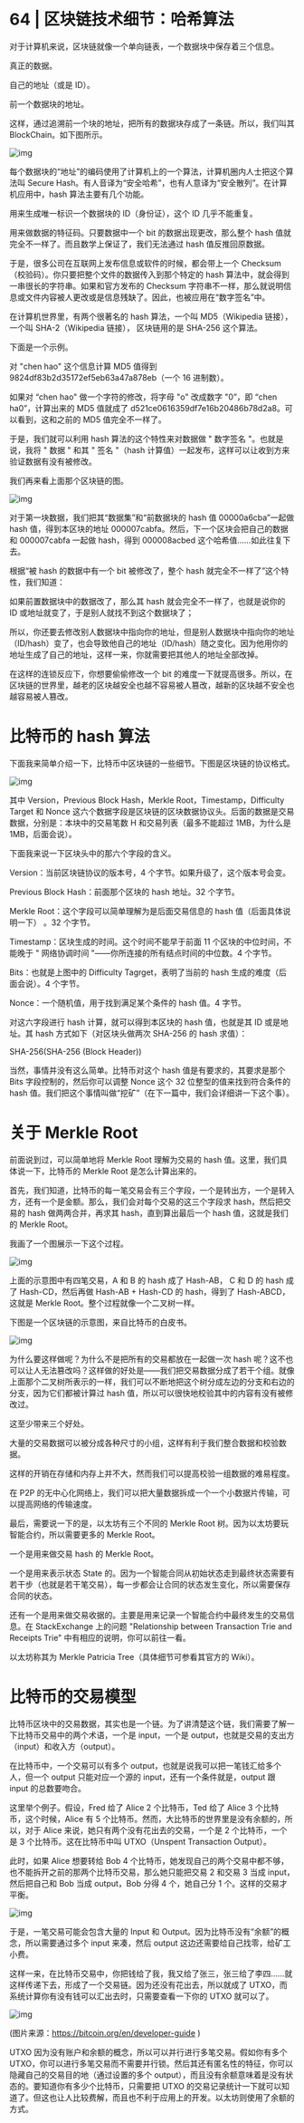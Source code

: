 # 64 | 区块链技术细节：哈希算法

对于计算机来说，区块链就像一个单向链表，一个数据块中保存着三个信息。

真正的数据。

自己的地址（或是 ID）。

前一个数据块的地址。

这样，通过追溯前一个块的地址，把所有的数据块存成了一条链。所以，我们叫其 BlockChain。如下图所示。

![img](https://static001.geekbang.org/resource/image/1c/62/1c75fed53ee023c353a31616d2b29e62.png)

每个数据块的“地址”的编码使用了计算机上的一个算法，计算机圈内人士把这个算法叫 Secure Hash。有人音译为“安全哈希”，也有人意译为“安全散列”。在计算机应用中，hash 算法主要有几个功能。

用来生成唯一标识一个数据块的 ID（身份证），这个 ID 几乎不能重复。

用来做数据的特征码。只要数据中一个 bit 的数据出现更改，那么整个 hash 值就完全不一样了。而且数学上保证了，我们无法通过 hash 值反推回原数据。

于是，很多公司在互联网上发布信息或软件的时候，都会带上一个 Checksum（校验码）。你只要把整个文件的数据传入到那个特定的 hash 算法中，就会得到一串很长的字符串。如果和官方发布的 Checksum 字符串不一样，那么就说明信息或文件内容被人更改或是信息残缺了。因此，也被应用在“数字签名”中。

在计算机世界里，有两个很著名的 hash 算法，一个叫 MD5（Wikipedia 链接），一个叫 SHA-2（Wikipedia 链接）， 区块链用的是 SHA-256 这个算法。

下面是一个示例。

对 "chen hao" 这个信息计算 MD5 值得到 9824df83b2d35172ef5eb63a47a878eb（一个 16 进制数）。

如果对 “chen hao" 做一个字符的修改，将字母 "o" 改成数字 "0”，即 “chen ha0”，计算出来的 MD5 值就成了 d521ce0616359df7e16b20486b78d2a8。可以看到，这和之前的 MD5 值完全不一样了。

于是，我们就可以利用 hash 算法的这个特性来对数据做 " 数字签名 "。也就是说，我将 " 数据 " 和其 " 签名 "（hash 计算值）一起发布，这样可以让收到方来验证数据有没有被修改。

我们再来看上面那个区块链的图。

![img](https://static001.geekbang.org/resource/image/1c/62/1c75fed53ee023c353a31616d2b29e62.png)

对于第一块数据，我们把其“数据集”和“前数据块的 hash 值 00000a6cba”一起做 hash 值，得到本区块的地址 000007cabfa。然后，下一个区块会把自己的数据和 000007cabfa 一起做 hash，得到 000008acbed 这个哈希值……如此往复下去。

根据“被 hash 的数据中有一个 bit 被修改了，整个 hash 就完全不一样了”这个特性，我们知道：

如果前置数据块中的数据改了，那么其 hash 就会完全不一样了，也就是说你的 ID 或地址就变了，于是别人就找不到这个数据块了；

所以，你还要去修改别人数据块中指向你的地址，但是别人数据块中指向你的地址（ID/hash）变了，也会导致他自己的地址（ID/hash）随之变化。因为他用你的地址生成了自己的地址，这样一来，你就需要把其他人的地址全部改掉。

在这样的连锁反应下，你想要偷偷修改一个 bit 的难度一下就提高很多。所以，在区块链的世界里，越老的区块越安全也越不容易被人篡改，越新的区块越不安全也越容易被人篡改。

# 比特币的 hash 算法

下面我来简单介绍一下，比特币中区块链的一些细节。下图是区块链的协议格式。

![img](https://static001.geekbang.org/resource/image/a9/98/a99ad9de4d156cea9e8ee716c48e0298.png)

其中 Version，Previous Block Hash，Merkle Root，Timestamp，Difficulty Target 和 Nonce 这六个数据字段是区块链的区块数据协议头。后面的数据是交易数据，分别是：本块中的交易笔数 H 和交易列表（最多不能超过 1MB，为什么是 1MB，后面会说）。

下面我来说一下区块头中的那六个字段的含义。

Version：当前区块链协议的版本号，4 个字节。如果升级了，这个版本号会变。

Previous Block Hash：前面那个区块的 hash 地址。32 个字节。

Merkle Root：这个字段可以简单理解为是后面交易信息的 hash 值（后面具体说明一下） 。32 个字节。

Timestamp：区块生成的时间。这个时间不能早于前面 11 个区块的中位时间，不能晚于 " 网络协调时间 "——你所连接的所有结点时间的中位数。4 个字节。

Bits：也就是上图中的 Difficulty Tagrget，表明了当前的 hash 生成的难度（后面会说）。4 个字节。

Nonce：一个随机值，用于找到满足某个条件的 hash 值。4 字节。

对这六字段进行 hash 计算，就可以得到本区块的 hash 值，也就是其 ID 或是地址。其 hash 方式如下（对区块头做两次 SHA-256 的 hash 求值）：

SHA-256(SHA-256 (Block Header))

当然，事情并没有这么简单。比特币对这个 hash 值是有要求的，其要求是那个 Bits 字段控制的，然后你可以调整 Nonce 这个 32 位整型的值来找到符合条件的 hash 值。我们把这个事情叫做“挖矿”（在下一篇中，我们会详细讲一下这个事）。

# 关于 Merkle Root

前面说到过，可以简单地将 Merkle Root 理解为交易的 hash 值。这里，我们具体说一下，比特币的 Merkle Root 是怎么计算出来的。

首先，我们知道，比特币的每一笔交易会有三个字段，一个是转出方，一个是转入方，还有一个是金额。那么，我们会对每个交易的这三个字段求 hash，然后把交易的 hash 做两两合并，再求其 hash，直到算出最后一个 hash 值，这就是我们的 Merkle Root。

我画了一个图展示一下这个过程。

![img](https://static001.geekbang.org/resource/image/d1/33/d196bfab2e786d055fa321055b7fef33.png)

上面的示意图中有四笔交易，A 和 B 的 hash 成了 Hash-AB， C 和 D 的 hash 成了 Hash-CD，然后再做 Hash-AB + Hash-CD 的 hash，得到了 Hash-ABCD，这就是 Merkle Root。整个过程就像一个二叉树一样。

下图是一个区块链的示意图，来自比特币的白皮书。

![img](https://static001.geekbang.org/resource/image/62/5b/627b2acd3eef17785c9c7efcaf594a5b.png)

为什么要这样做呢？为什么不是把所有的交易都放在一起做一次 hash 呢？这不也可以让人无法篡改吗？这样做的好处是——我们把交易数据分成了若干个组。就像上面那个二叉树所表示的一样，我们可以不断地把这个树分成左边的分支和右边的分支，因为它们都被计算过 hash 值，所以可以很快地校验其中的内容有没有被修改过。

这至少带来三个好处。

大量的交易数据可以被分成各种尺寸的小组，这样有利于我们整合数据和校验数据。

这样的开销在存储和内存上并不大，然而我们可以提高校验一组数据的难易程度。

在 P2P 的无中心化网络上，我们可以把大量数据拆成一个一个小数据片传输，可以提高网络的传输速度。

最后，需要说一下的是，以太坊有三个不同的 Merkle Root 树。因为以太坊要玩智能合约，所以需要更多的 Merkle Root。

一个是用来做交易 hash 的 Merkle Root。

一个是用来表示状态 State 的。因为一个智能合同从初始状态走到最终状态需要有若干步（也就是若干笔交易），每一步都会让合同的状态发生变化，所以需要保存合同的状态。

还有一个是用来做交易收据的。主要是用来记录一个智能合约中最终发生的交易信息。在 StackExchange 上的问题 "Relationship between Transaction Trie and Receipts Trie" 中有相应的说明，你可以前往一看。

以太坊称其为 Merkle Patricia Tree（具体细节可参看其官方的 Wiki）。

# 比特币的交易模型

比特币区块中的交易数据，其实也是一个链。为了讲清楚这个链，我们需要了解一下比特币交易中的两个术语，一个是 input，一个是 output，也就是交易的支出方（input）和收入方（output）。

在比特币中，一个交易可以有多个 output，也就是说我可以把一笔钱汇给多个人，但一个 output 只能对应一个源的 input，还有一个条件就是，output 跟 input 的总数要吻合。

这里举个例子。假设，Fred 给了 Alice 2 个比特币，Ted 给了 Alice 3 个比特币，这个时候，Alice 有 5 个比特币。然而，大比特币的世界里是没有余额的，所以，对于 Alice 来说，她只有两个没有花出去的交易，一个是 2 个比特币，一个是 3 个比特币。这在比特币中叫 UTXO（Unspent Transaction Output）。

此时，如果 Alice 想要转给 Bob 4 个比特币，她发现自己的两个交易中都不够，也不能拆开之前的那两个比特币交易，那么她只能把交易 2 和交易 3 当成 input，然后把自己和 Bob 当成 output，Bob 分得 4 个，她自己分 1 个。这样的交易才平衡。

![img](https://static001.geekbang.org/resource/image/6c/41/6c82bd5c0bf3535b49f3dbe271480341.png)

于是，一笔交易可能会包含大量的 Input 和 Output。因为比特币没有“余额”的概念，所以需要通过多个 input 来凑，然后 output 这边还需要给自己找零，给矿工小费。

这样一来，在比特币交易中，你把钱给了我，我又给了张三，张三给了李四……就这样传递下去，形成了一个交易链。因为还没有花出去，所以就成了 UTXO，而系统计算你有没有钱可以汇出去时，只需要查看一下你的 UTXO 就可以了。

![img](https://static001.geekbang.org/resource/image/df/4d/dfd5d623ff27a5e6cfb0e5371822354d.png)

(图片来源：https://bitcoin.org/en/developer-guide )

UTXO 因为没有账户和余额的概念，所以可以并行进行多笔交易。假如你有多个 UTXO，你可以进行多笔交易而不需要并行锁。然后其还有匿名性的特征，你可以隐藏自己的交易目的地（通过设置的多个 output），而且没有余额意味着是没有状态的。要知道你有多少个比特币，只需要把 UTXO 的交易记录统计一下就可以知道了。但这也让人比较费解，而且也不利于应用上的开发。以太坊则使用了余额的方式。